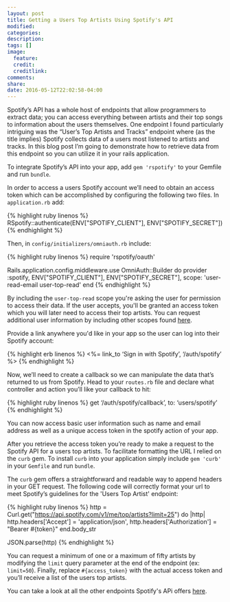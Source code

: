 ```yaml
---
layout: post
title: Getting a Users Top Artists Using Spotify's API
modified:
categories:
description:
tags: []
image:
  feature:
  credit:
  creditlink:
comments:
share:
date: 2016-05-12T22:02:58-04:00
---
```

Spotify’s API has a whole host of endpoints that allow programmers to extract data; you can access everything between artists and their top songs to information about the users themselves. One endpoint I found particularly intriguing was the “User’s Top Artists and Tracks” endpoint where (as the title implies) Spotify collects data of a users most listened to artists and tracks. In this blog post I’m going to demonstrate how to retrieve data from this endpoint so you can utilize it in your rails application.

To integrate Spotify’s API into your app, add `gem 'rspotify'` to your Gemfile and run `bundle`.

In order to access a users Spotify account we’ll need to obtain an access token which can be accomplished by configuring the following two files. In `application.rb` add:

{% highlight ruby linenos %}
  RSpotify::authenticate(ENV["SPOTIFY_CLIENT"], ENV["SPOTIFY_SECRET"])
{% endhighlight %}

Then, in `config/initializers/omniauth.rb` include:

{% highlight ruby linenos %}
require 'rspotify/oauth'

Rails.application.config.middleware.use OmniAuth::Builder do
  provider :spotify, ENV["SPOTIFY_CLIENT"], ENV["SPOTIFY_SECRET"],
  scope: 'user-read-email user-top-read'
end
{% endhighlight %}

By including the `user-top-read` scope you're asking the user for permission to access their data. If the user accepts, you'll be granted an access token which you will later need to access their top artists. You can request additional user information by including other scopes found <a href="https://developer.spotify.com/web-api/using-scopes/">here</a>.

Provide a link anywhere you'd like in your app so the user can log into their Spotify account:

{% highlight erb linenos %}
  <%= link_to ‘Sign in with Spotify’, ‘/auth/spotify’ %>
{% endhighlight %}

Now, we’ll need to create a callback so we can manipulate the data that’s returned to us from Spotify. Head to your `routes.rb` file and declare what controller and action you’ll like your callback to hit:

{% highlight ruby linenos %}
  get ‘/auth/spotify/callback’, to: ‘users/spotify’
{% endhighlight %}

You can now access basic user information such as name and email address as well as a unique access token in the spotify action of your app.

After you retrieve the access token you’re ready to make a request to the Spotify API for a users top artists. To facilitate formatting the URL I relied on the `curb` gem. To install `curb` into your application simply include `gem 'curb'` in your `Gemfile` and run `bundle`.

The `curb` gem offers a straightforward and readable way to append headers in your GET request. The following code will correctly format your url to meet Spotify’s guidelines for the 'Users Top Artist' endpoint:

{% highlight ruby linenos %}
  http = Curl.get("https://api.spotify.com/v1/me/top/artists?limit=25") do |http|
    http.headers['Accept'] = 'application/json',
    http.headers['Authorization'] = "Bearer #{token}"
  end.body_str

  JSON.parse(http)
{% endhighlight %}

You can request a minimum of one or a maximum of fifty artists by modifying the `limit` query parameter at the end of the endpoint (ex: `limit=50`). Finally, replace `#{access_token}` with the actual access token and you’ll receive a list of the users top artists.

You can take a look at all the other endpoints Spotify's APi offers <a href="https://developer.spotify.com/web-api/endpoint-reference/">here</a>.
